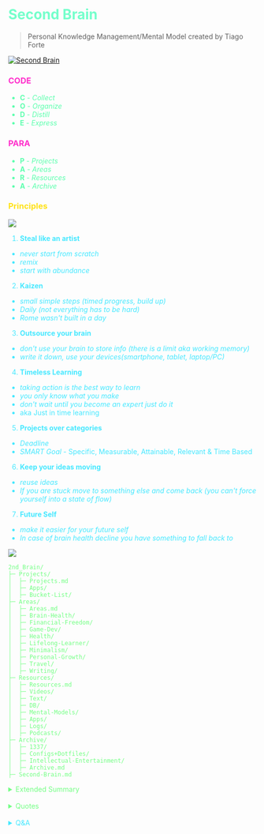 # <span style='color:#74ffcb;'>Second Brain</span>
> Personal Knowledge Management/Mental Model created by Tiago Forte



[![Second Brain](https://external-preview.redd.it/vc2bekMIJXkYGkEytq6oNeSWIkpyIDQL9Nf9cOh9-uE.jpg?width=640&crop=smart&auto=webp&s=9e4fdfff0d0e8d5ea4172db362ec9e0a255f33be)](https://www.buildingasecondbrain.com/ "Second Brain")

### <span style='color:#ff2ecb;'>CODE</span>
<span style='color:#5dffae;'>

<!-- Collect information from everything you consume, Organize your information using the Para method. Distill your information by placing unused ideas in Archive and express your remixed ideas. -->
- **C** - _Collect_ 
- **O** - _Organize_ 
- **D** - _Distill_
- **E** - _Express_
</span>

### <span style='color:#ff2ecb;'>PARA</span>
<span style='color:#5dffae;'>

 <!-- Projects have deadlines, Areas require continuous improvement, Resources are what you consume and Archive is completed projects and filtered ideas.-->
- **P** - _Projects_
- **A** - _Areas_
- **R** - _Resources_
- **A** - _Archive_
</span>

<span style='color:#46e8ff;'>

### <span style='color:#ffe217;'>Principles</span>

[![](https://giffiles.alphacoders.com/212/212449.gif)](https://fortelabs.co/)

1. **Steal like an artist** <!-- Attributed to a famous book of the same name -->
- _never start from scratch_ <!-- Tabularasa should be limited to birth, not creativity. A blank canvas causes a creative block in the creator. Starting from scratch is a disservice to oneself for the time allotted to occupy and fill the canvas is exponential. Save -->
- _remix_ <!-- Originality doesn't exist, that's just the truth, but some find it offensive and pointlessly try to  argue about a true fact. Its even in a Bible Verse, there is nothing new under the sun. Everything is out there is a remix of something else. Even philosophers stole and remixed ideas from other philosophers. Developers clone or remix preexisting ideas into something else. Lyft is a clone of Uber. Doordash is a clone of Uber Eats, or which ever came first. All search engines are a clone of each other, some with more features, some with less (predictive searching, privacy focused, minimal, dark theme...). Most pop songs use the same chord progressions as other songs. In fact the app that I wish to create, Super Psyche, is a remix of abundant research in Neuroscience and all the neuro related content that I have consumed. -->
- _start with abundance_
2. **Kaizen**
- _small simple steps (timed progress, build up)_
- _Daily (not everything has to be hard)_
- _Rome wasn't built in a day_ <!-- Another great example is one of moving out. You don't just move out to an empty apartment or house. You slowly collect the things you need over time and then the move is easier. You have everything you need to continue living without worries. -->
3. **Outsource your brain**
- _don't use your brain to store info (there is a limit aka working memory)_ <!-- -->
- _write it down, use your devices(smartphone, tablet, laptop/PC)_
4. **Timeless Learning** 
- _taking action is the best way to learn_
- _you only know what you make_
- _don't wait until you become an expert just do it_
- aka Just in time learning
5. **Projects over categories**
- _Deadline_ 
- _SMART Goal_ - Specific, Measurable, Attainable, Relevant & Time Based
6. **Keep your ideas moving**
- _reuse ideas_
- _If you are stuck move to something else and come back (you can't force yourself into a state of flow)_
7. **Future Self**
- _make it easier for your future self_
- _In case of brain health decline you have something to
  fall back to_

</details>
</span>
<span style='color:#74ff85;'>

![](https://i.pinimg.com/originals/4e/fe/05/4efe05befca905de922d4d5a87bff36c.gif)


```
2nd_Brain/
├─ Projects/
│  ├─ Projects.md
│  ├─ Apps/
│  ├─ Bucket-List/
├─ Areas/
│  ├─ Areas.md
│  ├─ Brain-Health/
│  ├─ Financial-Freedom/
│  ├─ Game-Dev/
│  ├─ Health/
│  ├─ Lifelong-Learner/
│  ├─ Minimalism/
│  ├─ Personal-Growth/
│  ├─ Travel/
│  ├─ Writing/
├─ Resources/
│  ├─ Resources.md
│  ├─ Videos/
│  ├─ Text/
│  ├─ DB/
│  ├─ Mental-Models/
│  ├─ Apps/
│  ├─ Logs/
│  ├─ Podcasts/
├─ Archive/
│  ├─ 1337/
│  ├─ Configs+Dotfiles/
│  ├─ Intellectual-Entertainment/
│  ├─ Archive.md
├─ Second-Brain.md
```
<span style='color:#7485ff;'></span>


<!-- Prince Kaizen Namwali -->

<details><summary> Extended Summary</summary> 

![](https://giffiles.alphacoders.com/212/212334.gif)

_We live in an Information Age. Our quality of life, income, success, are all tied to our fluency with information: Our ability to capture it and share it with the world. Tiago Forte's Building a Second Brain is a great solution to this knowledge conquest.Listed below are the fundamental principles of building a second Brain. These principles are highlited in the official course, as well as the official podcast._ 

1. **Borrowed Creativity** - There are no new ideas in the world - all creative output is remixed from constant creative input. What you see when people output great accomplishments and idea is only the end result of a lot of processing and storing of inspirations. Your output is limited to the quality of your inputs. Thus if you want better output, change the way you consume. When you consume with a view to producing something, you have higher standards, you are much less willing to waste time. Dealing with information overload: When you start being more discerning, you start filtering a lot more of the noise. You start seeing how rare it is to see truly good content/ideas out there. When you have a well organized second brain of notes, you start from a higher starting point than when you are only drawing from your best thinking in the moment. You need to be able to pull on accumulated wisdom from yourself and others over a long span of time. It feels like you're skipping steps, because you're borrowing others' thinking.

2. **The Capture Habit** - Write It Down! Any insight, any possibly relevant content, before you even know you're going to use it. this habit comes from David Allen's Getting Things Done. Your mind has limited working memory. You alone can't hold on to the best ideas and information AND also keep looking out and processing new ones. People don't do this because they don't value their own ideas. "Someone must have thought of this before". "I'll never be able to act on it". This is a self fulfilling prophecy if you dont take the basic action of capturing. You have no idea where it's going to end up - You can only connect the dots backwards. Listen to your intuition on what to capture - physical responses - heartbeat, eyes dilation, excitement, energy. Believe that your ideas and perspective matters. When you create content, it's much harder to sit down and just pour out great insight after great insight. It's much easier to collect and store this over time and then organize them later. When you have all these raw materials taken care of by your notetaking system, you start being to do higher level work - spontaneity, creativity, adaptation. Offload mundane details to computers.

 3. **Idea Recycling** - Similar to Borrowed Creativity, but instead you are borrowing from your past self. You don't really remember what your past self knew. You don't really know what your future self will want. Only thing you can do is pass ideas through time. Most ideas start extremely simple - email, tweet, text message. Take the same idea and recycle it through various contexts and grow it each time. Invest more in the 10% that gets traction. It's probably something that is obvious to you but amazing to others. Unlike physical things, Ideas get better when you recycle them. It's too risky to build everything from scratch every time with no priors. The only way to get around this is to keep outputting and testing in small ways. Build a compounding asset of intellectual capital that will last your lifetime. Productivity: Never do the same work twice. Most things you do are comprised of components - reuse them. Over time, more and more of what you do can be reused templates from the past. 
 
 4. **Projects over Categories** - Knowledge is a Factory, not a Library. A Factory is linear - things come in, are processed, and then output is produced. When you have real intellectual output, people can't take that away from you. Libraries try to categorize everything into the Dewey Decimal System. It works for that - anyone can find things through that system. But the more you put into one category, the more there's just a ton of stuff in that category and it is overwhelming and useless. We aren't optimizing for everyone - we are just working to improve Personal Knowledge Management. Projects are the best unit of measurement for your output as a Knowledge Worker. Not Ideas - not very concrete. Not Goals - too long term. Projects are more medium term, specific, more concrete, and you can check it off and remove/archive it so you can take on something new. Categories are consumption oriented, Projects are production oriented. You want to organize your knowledge according to projects. So you should know your current project list and store ideas directly into that current project. This way, when you're in the mood/time to produce, you can start right away, instead of going to look for things. 
 
  5. **Slow Burns** - Heavy Lifting is when you block off a week or a month and just blast through your project. Over time, that time available for Heavy Lifts gets scarcer - kids, marriage, employees, other responsibilities. Slow Burns is the opposite. You collect things in the background. You can even make wedding planning stress free this way. Intellectual work can be spread out over time. It allows it to be more enjoyable, spontaneous, creative, critical (editing with some distance) etc. But primarily less stress :) Analogy - Predators need to eat now - they work fast and intensely with scarcity. Scavengers work in abundance - we are living in a sea of creative inputs - dont have to look very hard around you to find inspiration.
  
   6. **Start With Abundance** - Most people start with scarcity - a blank canvas; they refuse to start a project until they have everything they need already assembled. But it also means you have to store notes on everything to give yourself the best shot. This is how Big Breaks happen - they don't wait for you to be ready. They tend to happen at the worst time. But at least you will have given yourself the best starting point when it comes. You can decide to be wealthy in the world of ideas. All you need is some intentionality to cultivate them. Ideas are free, plentiful, and you can store them forever and nobody can take them away from you. 
   
   7. **Intermediate Packets** - Intermediate Packets are parts of your work. Concrete parts of your work. Every piece of your work is built out of parts - so break down your work. Instead of writing a full email, write the outline of your email. Instead of writing a full book, you get an agent, get an editor, get a contract, get an outline for a book proposal, on and on. It becomes a lot less intimidating when you break it down. It's really hard to fail at Intermediate Packets (aka Projects). Hack your own motivation by breaking things down. Take some effort to make each piece consumable by your future self. Turn perishable things into longer lasting ones by taking the time to save them down in the right place and adding metadata like titles, quotes, page numbers. 
   
    8. **You Only Know What You Make** - Think of Learning and Working as the same thing. You're not done learning when you start work - but CV's look like that. Instead, think that the best way to learn is making something. When you make things, all the practical difficulties and holes in your knowledge come to life. Example - Book Summaries - instead of reading a book and putting it down, save notes, dive into ideas, and write summaries, and try to apply the ideas in a book summary. Don't pride yourself on quantity of books read. Read less, but really immerse in the ideas of each book. Add your own interpretations and metaphors. Become an expert on the book. Side benefits - Form a relationship with the author, build an audience, etc.

   9. **Make Things Easier for your Future Self** - Some people over time work harder and harder, some others work less and less. People live completely different lives as they get older - some super busy, some produce results with much less effort. The difference is leverage. Either day by day you are building some sort of accumulating leverage - blogs, savings, health. Intellectual leverage compounds over time. Makes it easier for future selves. Treat your future self as if that person was real. Impacts the way you eat, sleep, workout, and learn. It helps you act with more direction in future life. 

    10. **Keep Your Ideas Moving** - Don't get frustrated by being stuck. Move on. Let it stew in the back of your mind, as a Slow Burn. Often you will be working on it subconsciously. You will get stuck - so the solution is always have multiple things cooking. Translating ideas from one domain to the other. Problem with multitasking: you lose progress because you can't keep everything in your head. When you think and work externally it reaps the benefits of multitasking without the downsides. More important to stay in flow (maximum enjoyment, creativity, immersion) than have any particular outcome. Flow requires movement. Keep moving, and save things how you left it.
   
  </details> 

</br>

<details markdown='1'><summary>Quotes</summary>

![](https://giffiles.alphacoders.com/212/212422.gif)

1. _When you stop **learning**, your brain starts **dying**_ <!-- Literally! The Brain is an organ optimized for learning and solving problems.   -->

2. _It takes **value creation** to make money_ <!--Aka problem solving. wealth is a state of mind - TK Coleman. Money has destroyed imagination.. ... it doesn't take money to make money-->

3. _Don't force yourself to find your passion, instead start with your curiosity and follow those_ <!-- If you're interested in choir, just try it. You wanna try a math class, but you're not sure if you wanna do math for the rest of your life,take a math class. Just try it, some things will be more enjoyable than you would have anticipated. Some things less enjoyable and eventually that knowledge will come together and you will find what you truly love.-->

4. A man is literally what he thinks, his character being the complete sum of all his thoughts. As he thinks so he is and as he continues to think, so he remains.

5. _**Dreams** don't come true, **decisions** do. <!-- Dreams make dreams and choices make reality. The American dream is not real, but a construct of society. Make the choice and it will happen, keep dreaming and your mind will sharpen-->_

6. _**Observe** the **masses** and do the **opposite**_

7. _**Necessity** is the mother of **invention**<!-- ,but it all starts with a question.Starting with why must be at the core, without it its impossible to achieve more-->_

8. _**Wealth** is a **mindset**, not a **purchase**._ 

9. _You cant **change** what you dont **measure**_

10. _The **graveyard** is the **richest** place on **Earth**, because it is here that you will find all the **hopes** and **dreams** that were never fulfilled, the books that were never written, the songs that were never sung, the inventions that were never shared, the cures that were never discovered, all because someone was too afraid to take that **first step**, keep with the **problem**, or determined to carry out their dream._

11. _If you want to go somewhere,find someone who has already been there_

12. _If you dont find a way to make money while you sleep, you will work until the day you die_

13. Learning is not a destination, its a continuous process

14. _Use whatever tool that gets you the desired outcome faster_

15. _There will never be a time when you are ready or when its easy. Just start!_

16. _There is no worthy justification for living as a slave to a lifestyle you dont enjoy when you possess the ability to change it_

17. _Tell me and i will forget, Show me and i will remember, Involve me and i will learn_

18. _If you are depressed you are living in the past, If you are anxious you are living in the future. If you are at peace you are living in the present_

19. _Fear is only temporary, Regret is forever_

20. _Go where you are treated best_

21. _Love people and use things because the opposite never works_

22. _Day one or one day, you decide_
<!-- _You dont need X(fill in anything). Just built it, its not that complicated.-->

23. _Become greater one day at a time and the rest will follow. Thinking gets you nowhere, Take the leap & do the thing_

24. _If it does not add value to your life, discard it._

25. _In the real world the smartest people are those who make mistakes. In school the smartest people dont make mistakes_

26. _The most life destroying word is the word tomorrow_

27. _Face you fears and doubts & new opportunities will be open to you_

28. _You are only poor, if gou give up_

29. _Success is a poor teacher. We learn the most about ourselves when we fail, so dont be afradi of failing. Failing is part of the process of success_

30. _You cannot have success without failure_

31. _Education is cheap, experience is expensive_

32. _I would rather welcome change, than cling to it._

33. _People need to wake up and realize that life does not wait for them.If you want something get up & go after it._

34.  _Skills make you rich, not theories_

35. _Reading is to the mind, what exercise is to the body_

36. _If you see a problem, but dont see a solution, you are the problem. If you see a problem & see a solution, you have yourself a calling._

37. _I wish everyone could become rich and famous, so that they can realize its not the answer_

38. _Security is a process, not a purchase_

39. _Sell your vision, before you build the product_

40. _Every problem is a gift. Without them we wouldnt grow_

41. _When a man is unable to change his situation. he is forced to change himself_

42. _We suffer more in imagination, than we do in reality_

43. _Inside of every problem lies an opportunity_

44. _Do the impossible, see the invisible, touch the untouchable, break the unbreakable, Row row fight the power._
<!-- _People die at 40 and get buried at 80_
- _Defiance is the trademark of youth_
- _Matte black everything_ -->

45. _The role of a software engineer is to solve problems, not necessarily to code_

46. _Health is the greatest wealth_

47. _Financial freedom is better than financial security_

48. _We cant appreciate new things in our life, if we dont appreaciate what we already have_

49. _It's more important to grow your income than cut your expenses. It's more important to grow your spirit that cut your dreams._

50. _The problem with this world is not enough problem solvers. So, if you become a problem solver you become rich._

51. _Don't be addicted to money. Work to learn. don't work for money. Work for knowledge._

52. _A smart entrepreneur knows they cannot run a business on their own. They know that business is a team sport._

53. _At the point the money hits your hands, you have the power to determine your financial future._

54. _The richest people in the world look for and build networks; everyone else looks for work._

55. _Education is what you learn after you leave school._

56. _A lot of people don't know the Brain is 85% water, so anything that dehydrates you like caffeine or alcohol is bad for the brain_

57. _The only people who dont have problems are in a cemetery_

58. _Don't make a cemetery of your life by burying your talents_

59. _The only place you can find equality is in a cemetery_

</details>

</span>

</br>

<span style='color:#46e8ff;'>

<details markdown='1'><summary>Q&A</summary>

![](https://i.redd.it/dh8cwxg8b8w61.png)


1. **What problems does a second brain solve?**
- Information overload
- Post traumatic growth
- Knowledge management (personal)
- Writers block or any creative block (creative output)

2. **What apps do I need to build a second brain?**
- Any note taking app that enables you to view folders (PARA),search functionality, markdown - if possible, lightweight (not Microsoft word), sync feature, Cross platform is a plus. 
- [Notion](https://www.notion.so/)
- [Obsidian](https://obsidian.md/)
- [Markor](https://gsantner.net/project/markor.html)
- [Evernote](https://evernote.com/)
- [Vscode](https://vscodium.com/) with [Foam](https://foambubble.github.io/foam/)

3. **What is PARA?**
- an acronym that stands for Projects, Areas, Resources and Archive
- Projects are the things you want to do that are associated with a deadline
- Areas are things in your life that demand continuous improvement (self improvement doesn't expire)
-  Resources are the sources of content that you consume (podcasts, blogs, articles, courses, videos, songs...)
- Archive is the the resting place for your completed projects and ideas that you don't know what to do with just yet.

4. **What is CODE?**
- an acronym that stands for Collect, Organize, Distill & Express.
- Collect is the capture habit
- Organize is the knowledge factory, not a library
- Distill is the filter, the unused ideas are archived
- Express is the creative output of the knowledge factory

5. **How does a Second Brain work?**
- It involves 4 simple steps(CODE). You **collect** information by capturing it from whatever source you are consuming or random ideas that just light up in your Brain. You then **organize** that information into your folders (PARA). You then **distill** that information even further by filtering out what you don't need(archive). Finally you **express** everything into some creative output (design, song, blog post, publication, book...).

6. **Who is a Second Brain for?**
- Everyone (human beings)
- Knowledge workers (developers, researchers, teachers...)
- Entrepreneurs
- Freelancers
- Content creators 
- Productivity enthusiasts
- Self improvement enthusiasts
- Polyglots 

7. **Why build a Second Brain?**
- All the knowledge you already have/know will flow, the content you consume will connect and your future self will be in sync. 

8. **Is it possible to achieve transient Hypofrontality (flow) with a second Brain?**
- Its possible to do that with your first Brain, but that's something worth looking into. 

9. **Is procedural generation in computer science similar to the state of flow in Neuroscience?**
- worth looking into ....

10. **Is computational Neuroscience a thing?**
- Interesting word combo...

11. **What browser extensions/addone** can be used in tandem with a Second Brain?
- Readwise
- Memex

12. **How does a Second Brain minimize regret?**
-

13. **How can a person gamify their Second Brain?**
-

14. **Are there any rules associated with a Second Brain?**
- No rules, its just personal.

15. **Is it possible to create an offline Second Brain?**
- Yes, using paper & mind maps

16. **Are there any medical journals or research papers written on the Second Brain?**
-

17. **What are the benefits of a Second Brain in academia?**
-

18. **If you had discovered about a Second Brain earlier, how would your life have been different?**
-

19. **Does building a Second Brain magically grant success?**
-

20. **When you search the term, _Second Brain_, something about the gut pops up, are there any similarities and distinctions between that and this personal knowledge management system?**
-

21. **Which application is best for building a Second Brain?**
-

22. **What's the point of building a Second Brain, if the future will be run by robots, AI & automation?**
- Unique Human Intelligence...

23. **What are some of Second Brain styles you see around the internet?**
-

24. **How do you structure your Second Brain?**
- I use the PARA method, but the one thing I do different is that for every markdown file I add a details tag at the bottom called Q&A. I believe asking myself questions will help me get to the core of the file that I am looking at, helps with critical thinking and helps with storytelling ( interviews, casual conversation and what not)

25. **Who can take away your Second Brain from you?**
-

26. **Do you ommit anything from your Second Brain?**
- I believe a Second Brain should be unfiltered and you can write whatever you f•••••g want. Just be careful that you don't share it online. Keep it encrypted. Only share what you distil.

27. **What do you think about using Github or Gitlab as Second Brain?**
- Its a great idea, just be sure to keep the repositories private. The only drawback I find is that some of the scripts and HTML tags I add to my markdown don't render because Github has its own markdown flavor. I can't view colors and so forth.

28. **What can you lose from giving away your Second Brain?**
- You give up your ideas, even though it might take someone else time to make sense of your notes

29. **Whats the best markdown flavor for a Second Brain?**
- Whatever flavor allows me to render all HTML tags and scripts. Github flavored markdown is out of the picture 

30. **What's the best not taking file extension for a Second Brain?**
- Markdown hands down!

31. **Is using RMarkdown for a Second Brain a viable solution?**
- keep it super simple with regular markdown, but feel free to include other file formats for your projects and what not

32. **Is Emacs or Vim great for a Second Brain?**
- That's a matter of personal preference


33. **Can you get in trouble for having a Second Brain?**
-

34. **Are people with Second Brains less susceptible to fake news, conspiracies, brainwashing and the like?**
-

35. **At what age should one build a Second Brain?**
- Between the age of reason and initial access to a computational device ( phone, laptop, tablet, PC)
-

36. **Does TV threaten the idea of a Second Brain?**
-

37. **What would a Second Brain look like if it was a Non Fungible Token?**
-

38. **Can a Second Brain replace storing information in a database?**
- A second Brain is not supposed to replace anything. Its supposed to work with your current workflow.

39. **How Can You Keep Your Second Brain Healthy?**
-

40. **How can you make money with a Second Brain?**
-

41. 






</details>

</span>


